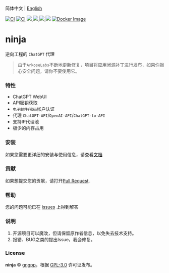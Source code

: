 <br>简体中文 | [English](README.md)

[![CI](https://github.com/gngpp/ninja/actions/workflows/CI.yml/badge.svg)](https://github.com/gngpp/ninja/actions/workflows/CI.yml)
[![CI](https://github.com/gngpp/ninja/actions/workflows/Release.yml/badge.svg)](https://github.com/gngpp/ninja/actions/workflows/Release.yml)
 <a target="_blank" href="https://github.com/gngpp/ninja/blob/main/LICENSE">
  <img src="https://img.shields.io/badge/license-GPL_3.0-blue.svg"/>
 </a>
  <a href="https://github.com/gngpp/ninja/releases">
    <img src="https://img.shields.io/github/release/gngpp/ninja.svg?style=flat">
  </a><a href="https://github.com/gngpp/ninja/releases">
    <img src="https://img.shields.io/github/downloads/gngpp/ninja/total?style=flat">
  </a>
  [![](https://img.shields.io/docker/image-size/gngpp/ninja)](https://registry.hub.docker.com/r/gngpp/ninja)
  [![Docker Image](https://img.shields.io/docker/pulls/gngpp/ninja.svg)](https://hub.docker.com/r/gngpp/ninja/)

# ninja

逆向工程的 `ChatGPT` 代理

> 由于`ArkoseLabs`不断地更新修复，项目将应用闭源补丁进行发布，如果你担心安全问题，请你不要使用它。

### 特性

- ChatGPT WebUI
- API密钥获取
- `电子邮件`/`密码`帐户认证
- 代理 `ChatGPT-API`/`OpenAI-API`/`ChatGPT-to-API`
- 支持IP代理池
- 极少的内存占用

### 安装

如果您需要更详细的安装与使用信息，请查看[文档](https://github.com/gngpp/ninja/blob/main/doc/readme_zh.md)

### 贡献

如果想提交您的贡献，请打开[Pull Request](https://github.com/gngpp/ninja/pulls).

### 帮助

您的问题可能已在 [issues](https://github.com/gngpp/ninja/issues) 上得到解答

### 说明

1. 开源项目可以魔改，但请保留原作者信息，以免失去技术支持。
2. 报错、BUG之类的提出Issue，我会修复。

### License

**ninja** © [gngpp](https://github.com/gngpp)，根据 [GPL-3.0](./LICENSE) 许可证发布。